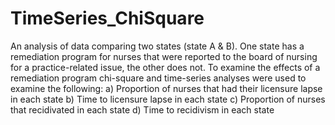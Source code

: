 # TimeSeries_ChiSquare
An analysis of data comparing two states (state A & B). One state has a remediation program for nurses that were reported to the board of nursing for a practice-related issue, the other does not. To examine the effects of a remediation program chi-square and time-series analyses were used to examine the following:
a) Proportion of nurses that had their licensure lapse in each state
b) Time to licensure lapse in each state
c) Proportion of nurses that recidivated in each state
d) Time to recidivism in each state
